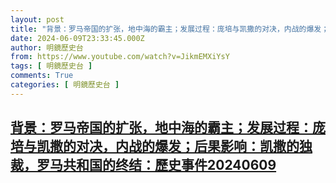 ```yaml
---
layout: post
title: "背景：罗马帝国的扩张，地中海的霸主；发展过程：庞培与凯撒的对决，内战的爆发；后果影响：凯撒的独裁，罗马共和国的终结：歷史事件20240609"
date: 2024-06-09T23:33:45.000Z
author: 明鏡歷史台
from: https://www.youtube.com/watch?v=JikmEMXiYsY
tags: [ 明鏡歷史台 ]
comments: True
categories: [ 明鏡歷史台 ]
---
```

<!--1717976025000-->
[背景：罗马帝国的扩张，地中海的霸主；发展过程：庞培与凯撒的对决，内战的爆发；后果影响：凯撒的独裁，罗马共和国的终结：歷史事件20240609](https://www.youtube.com/watch?v=JikmEMXiYsY)
------

<div>

</div>
